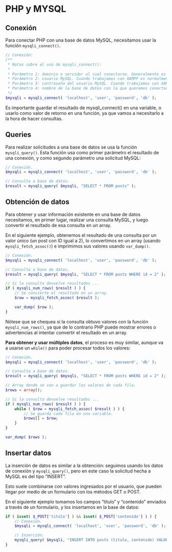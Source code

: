 # PHP y MYSQL

## Conexión

Para conectar PHP con una base de datos MySQL, necesitamos usar la función `mysqli_connect()`.

```php
// Conexión:
/**
 * Notas sobre el uso de mysqli_connect():
 *
 * Parámetro 1: dominio o servidor al cual conectarse. Generalmente es "localhost" o "127.0.0.1".
 * Parámetro 2: usuario MySQL. Cuando trabajamos con XAMPP es normalmente "root".
 * Parámetro 3: contraseña del usuario MySQL. Cuando trabajamos con XAMPP suele estar vacía. También puede ser "root" o "password".
 * Parámetro 4: nombre de la base de datos con la que queremos conectarnos.
 */
$mysqli = mysqli_connect( 'localhost', 'user', 'password', 'db' );
```

Es importante guardar el resultado de mysqli_connect() en una variable, o usarlo como valor de retorno en una función, ya que vamos a necesitarlo a la hora de hacer consultas.

## Queries

Para realizar solicitudes a una base de datos se usa la función `mysqli_query()`. Esta función usa como primer parámetro el resultado de una conexión, y como segundo parámetro una solicitud MySQL:

```php
// Conexión.
$mysqli = mysqli_connect( 'localhost', 'user', 'password', 'db' );

// Consulta a base de datos.
$result = mysqli_query( $mysqli, "SELECT * FROM posts" );
```

## Obtención de datos

Para obtener y usar información existente en una base de datos necesitamos, en primer lugar, realizar una consulta MySQL, y luego convertir el resultado de esa consulta en un array.

En el siguiente ejemplo, obtenemos el resultado de una consulta por un valor único (un post con ID igual a 2), lo convertimos en un array (usando `mysqli_fetch_assoc()`) e imprimimos sus valores usando `var_dump()`.

```php
// Conexión.
$mysqli = mysqli_connect( 'localhost', 'user', 'password', 'db' ); 

// Consulta a base de datos.
$result = mysqli_query( $mysqli, "SELECT * FROM posts WHERE id = 2" );

// Si la consulta devuelve resultados ...
if ( mysqli_num_rows( $result ) ) {
    // Se convierte el resultado en un array.
    $row = mysqli_fetch_assoc( $result );

    var_dump( $row );
}
```

Nótese que se chequea si la consulta obtuvo valores con la función `mysqli_num_rows()`, ya que de lo contrario PHP puede mostrar errores o advertencias al intentar convertir el resultado en un array.

**Para obtener y usar múltiples datos**, el proceso es muy similar, aunque va a usarse un `while()` para poder procesar todos los valores:

```php
// Conexión.
$mysqli = mysqli_connect( 'localhost', 'user', 'password', 'db' ); 

// Consulta a base de datos.
$result = mysqli_query( $mysqli, "SELECT * FROM posts WHERE id = 2" );

// Array donde se van a guardar los valores de cada fila.
$rows = array();

// Si la consulta devuelve resultados ...
if ( mysqli_num_rows( $result ) ) {
    while ( $row = mysqli_fetch_assoc( $result ) ) {
        // Se guarda cada fila en una variable.
        $rows[] = $row;
    }
}

var_dump( $rows );
```

## Insertar datos

La inserción de datos es similar a la obtención: seguimos usando los datos de conexión y `mysqli_query()`, pero en este caso la solicitud hecha a MySQL es del tipo “INSERT”.

Esto suele combinarse con valores ingresados por el usuario, que pueden llegar por medio de un formulario con los métodos GET o POST.

En el siguiente ejemplo tomamos los campos “titulo” y “contenido” enviados a través de un formulario, y los insertamos en la base de datos:

```php
if ( isset( $_POST['titulo'] ) && isset( $_POST['contenido'] ) ) {
    // Conexión.
    $mysqli = mysqli_connect( 'localhost', 'user', 'password', 'db' );

    // Inserción.
    mysqli_query( $mysqli, "INSERT INTO posts (titulo, contenido) VALUES ('" . $_POST['titulo'] . "', '" . $_POST['contenido'] . "')" );
}
```